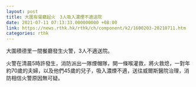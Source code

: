 ```yaml
---
layout: post
title: 大圍有餐廳起火　3人吸入濃煙不適送院
date: 2021-07-11 07:13:33.000000000 +08:00
link: https://news.rthk.hk/rthk/ch/component/k2/1600203-20210711.htm
categories: rthk
---
```


大圍積德里一間餐廳發生火警，3人不適送院。

火警在清晨5時許發生，消防派出一隊煙帽隊，開一條喉灌救，將火救熄，一對年約70歲的夫婦，以及他們45歲的兒子，吸入濃煙不適，送往威爾斯醫院治理，消防相信火警原因無可疑。
